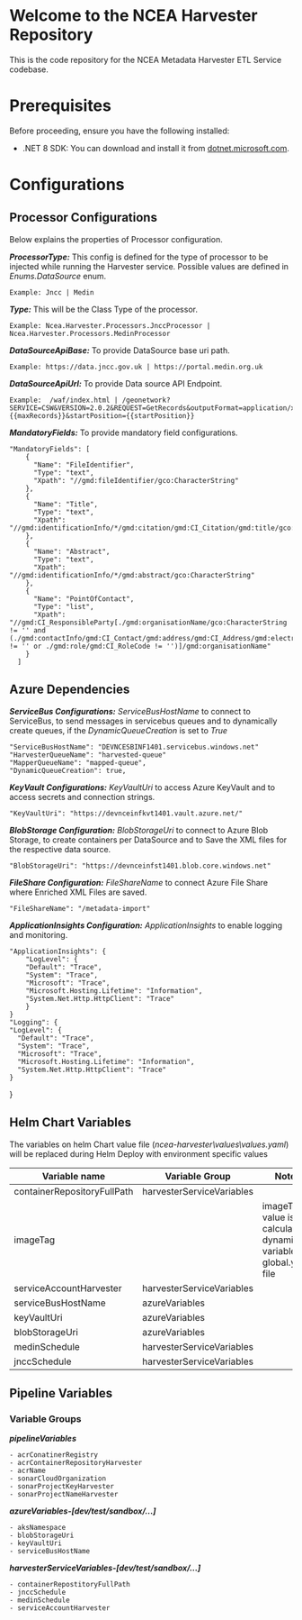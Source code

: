 # Welcome to the NCEA Harvester Repository

This is the code repository for the NCEA Metadata Harvester ETL Service codebase.

# Prerequisites

Before proceeding, ensure you have the following installed:

- .NET 8 SDK: You can download and install it from [dotnet.microsoft.com](https://dotnet.microsoft.com/download/dotnet/8.0).

# Configurations

## Processor Configurations
   
Below explains the properties of Processor configuration.

***ProcessorType:***
    This config is defined for the type of processor to be injected while running the Harvester service.
    Possible values are defined in *Enums.DataSource* enum.
   
    Example: Jncc | Medin 

***Type:***
    This will be the Class Type of the processor.
   
    Example: Ncea.Harvester.Processors.JnccProcessor | Ncea.Harvester.Processors.MedinProcessor

***DataSourceApiBase:***
    To provide DataSource base uri path.
   
    Example: https://data.jncc.gov.uk | https://portal.medin.org.uk

***DataSourceApiUrl:***
    To provide Data source API Endpoint.
   
    Example:  /waf/index.html | /geonetwork?SERVICE=CSW&VERSION=2.0.2&REQUEST=GetRecords&outputFormat=application/xml&resultType=results&ElementSetName=full&outputSchema=http://www.isotc211.org/2005/gmd&maxRecords={{maxRecords}}&startPosition={{startPosition}}

***MandatoryFields:***
    To provide mandatory field configurations.

    "MandatoryFields": [
        {
          "Name": "FileIdentifier",
          "Type": "text",
          "Xpath": "//gmd:fileIdentifier/gco:CharacterString"
        },
        {
          "Name": "Title",
          "Type": "text",
          "Xpath": "//gmd:identificationInfo/*/gmd:citation/gmd:CI_Citation/gmd:title/gco:CharacterString"
        },
        {
          "Name": "Abstract",
          "Type": "text",
          "Xpath": "//gmd:identificationInfo/*/gmd:abstract/gco:CharacterString"
        },
        {
          "Name": "PointOfContact",
          "Type": "list",
          "Xpath": "//gmd:CI_ResponsibleParty[./gmd:organisationName/gco:CharacterString != '' and (./gmd:contactInfo/gmd:CI_Contact/gmd:address/gmd:CI_Address/gmd:electronicMailAddress/* != '' or ./gmd:role/gmd:CI_RoleCode != '')]/gmd:organisationName"
        }
      ]


## Azure Dependencies
   
***ServiceBus Configurations:***
    *ServiceBusHostName* to connect to ServiceBus, to send messages in servicebus queues and to dynamically create queues, if the *DynamicQueueCreation* is set to *True*   

    "ServiceBusHostName": "DEVNCESBINF1401.servicebus.windows.net"
    "HarvesterQueueName": "harvested-queue"
    "MapperQueueName": "mapped-queue",
    "DynamicQueueCreation": true,

***KeyVault Configurations:***
    *KeyVaultUri* to access Azure KeyVault and to access secrets and connection strings.   

    "KeyVaultUri": "https://devnceinfkvt1401.vault.azure.net/"

***BlobStorage Configuration:***
    *BlobStorageUri* to connect to Azure Blob Storage, to create containers per DataSource and to Save the XML files for the respective data source.
       
    "BlobStorageUri": "https://devnceinfst1401.blob.core.windows.net"

***FileShare Configuration:***
    *FileShareName* to connect Azure File Share where Enriched XML Files are saved.   

    "FileShareName": "/metadata-import"

***ApplicationInsights Configuration:***
    *ApplicationInsights* to enable logging and monitoring.   

    "ApplicationInsights": {
        "LogLevel": {
        "Default": "Trace",
        "System": "Trace",
        "Microsoft": "Trace",
        "Microsoft.Hosting.Lifetime": "Information",
        "System.Net.Http.HttpClient": "Trace"
        }
    }
    "Logging": {
    "LogLevel": {
      "Default": "Trace",
      "System": "Trace",
      "Microsoft": "Trace",
      "Microsoft.Hosting.Lifetime": "Information",
      "System.Net.Http.HttpClient": "Trace"
    }
  }

## Helm Chart Variables

The variables on helm Chart value file (*ncea-harvester\values\values.yaml*) will be replaced during Helm Deploy with environment specific values

| Variable name               | Variable Group            | Notes                                                               |
| ----------------------------|---------------------------|---------------------------------------------------------------------|
| containerRepositoryFullPath | harvesterServiceVariables |                                                                     |
| imageTag                    |                           |  imageTag value is calculated dynamically variables-global.yml file |
| serviceAccountHarvester     | harvesterServiceVariables |                                                                     |
| serviceBusHostName          | azureVariables            |                                                                     |
| keyVaultUri                 | azureVariables            |                                                                     |
| blobStorageUri              | azureVariables            |                                                                     |
| medinSchedule               | harvesterServiceVariables |                                                                     |
| jnccSchedule                | harvesterServiceVariables |                                                                     |


## Pipeline Variables
    
### Variable Groups

***pipelineVariables***

    - acrConatinerRegistry
    - acrContainerRepositoryHarvester
    - acrName
    - sonarCloudOrganization
    - sonarProjectKeyHarvester
    - sonarProjectNameHarvester

***azureVariables-[dev/test/sandbox/...]***

    - aksNamespace
    - blobStorageUri
    - keyVaultUri
    - serviceBusHostName

***harvesterServiceVariables-[dev/test/sandbox/...]***

    - containerRepostitoryFullPath
    - jnccSchedule
    - medinSchedule
    - serviceAccountHarvester